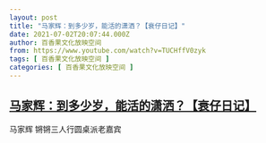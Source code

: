 ```yaml
---
layout: post
title: "马家辉：到多少岁，能活的潇洒？【衰仔日记】"
date: 2021-07-02T20:07:44.000Z
author: 百香果文化放映空间
from: https://www.youtube.com/watch?v=TUCHffV0zyk
tags: [ 百香果文化放映空间 ]
categories: [ 百香果文化放映空间 ]
---
```

<!--1625256464000-->
[马家辉：到多少岁，能活的潇洒？【衰仔日记】](https://www.youtube.com/watch?v=TUCHffV0zyk)
------

<div>
马家辉 锵锵三人行圆桌派老嘉宾
</div>
